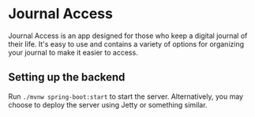 # Journal Access

Journal Access is an app designed for those who keep a digital journal of their life. It's easy to use and contains a variety of options for organizing your journal to make it easier to access.

## Setting up the backend

Run `./mvnw spring-boot:start` to start the server. Alternatively, you may choose to deploy the server using Jetty or something similar.